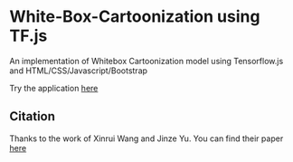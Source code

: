 # White-Box-Cartoonization using TF.js

An implementation of Whitebox Cartoonization model using Tensorflow.js and HTML/CSS/Javascript/Bootstrap

Try the application [here](https://msatmod.github.io/WhiteBox-Cartoonization-WebApp/)

## Citation
Thanks to the work of Xinrui Wang and Jinze Yu. You can find their paper [here](https://openaccess.thecvf.com/content_CVPR_2020/html/Wang_Learning_to_Cartoonize_Using_White-Box_Cartoon_Representations_CVPR_2020_paper.html) 

